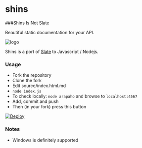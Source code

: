 # shins
###Shins Is Not Slate

Beautiful static documentation for your API.

![logo](http://mermade.github.io/shins/logo.jpg)

Shins is a port of [Slate](https://github.com/lord/slate) to Javascript / Nodejs.

### Usage

* Fork the repository
* Clone the fork
* Edit source/index.html.md
* `node index.js`
* To check locally: `node arapaho` and browse to `localhost:4567`
* Add, commit and push
* Then (in your fork) press this button

[![Deploy](https://www.herokucdn.com/deploy/button.svg)](https://heroku.com/deploy)

### Notes

* Windows is definitely supported

